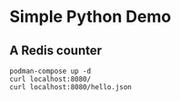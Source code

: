 # Simple Python Demo
## A Redis counter

```
podman-compose up -d
curl localhost:8080/
curl localhost:8080/hello.json
```
